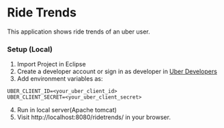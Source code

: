 # Ride Trends

This application shows ride trends of an uber user.


### Setup (Local)

1. Import Project in Eclipse
2. Create a developer account or sign in as developer in [Uber Developers](https://developer.uber.com/)
3. Add environment variables as:

```
UBER_CLIENT_ID=<your_uber_client_id>
UBER_CLIENT_SECRET=<your_uber_client_secret>
```
 
4. Run in local server(Apache tomcat)
5. Visit http://localhost:8080/ridetrends/ in your browser.